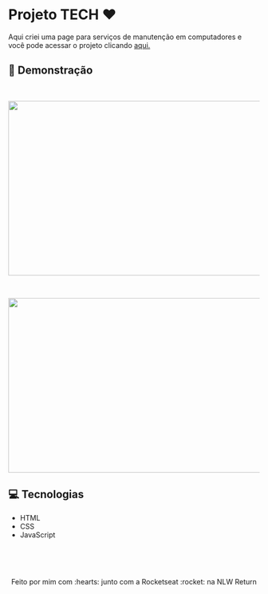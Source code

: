 # Projeto TECH :hearts:
Aqui criei uma page para serviços de manutenção em computadores e você pode acessar o projeto clicando <a href="https://jessicatech.vercel.app/">aqui.</a>

##  :rocket: Demonstração

<br>


<p align ="left">
    <img width = "600" height = "350" src= "src/assets/ignitelab-event-plataform.gif">
<p>

<br>

<p align ="left">
    <img width = "600" height = "350" src= "src/assets/ignitelab-event-plataform2.gif">
<p>


## :computer: Tecnologias
- HTML
- CSS
- JavaScript


<br><br>

##

<p align ="center">Feito por mim com :hearts: junto com a Rocketseat :rocket: na NLW Return</p>
